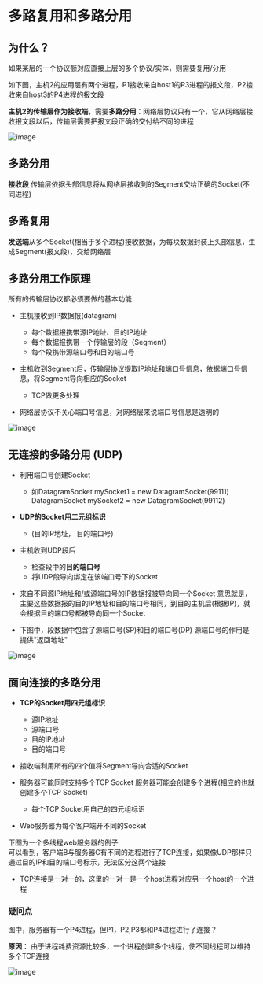 # 多路复用和多路分用  

## 为什么？  

如果某层的一个协议额对应直接上层的多个协议/实体，则需要复用/分用    


如下图，主机2的应用层有两个进程，P1接收来自host1的P3进程的报文段，P2接收来自host3的P4进程的报文段    

**主机2的传输层作为接收端**，需要**多路分用**：网络层协议只有一个，它从网络层接收报文段以后，传输层需要把报文段正确的交付给不同的进程

![image](https://user-images.githubusercontent.com/58176267/158049332-20607ce9-9b4a-4595-844c-1775cc5b66c7.png)


## 多路分用  

**接收段** 传输层依据头部信息将从网络层接收到的Segment交给正确的Socket(不同进程)


## 多路复用  

**发送端**从多个Socket(相当于多个进程)接收数据，为每块数据封装上头部信息，生成Segment(报文段)，交给网络层  




## 多路分用工作原理  

所有的传输层协议都必须要做的基本功能

* 主机接收到IP数据报(datagram)
    * 每个数据报携带源IP地址、目的IP地址  
    * 每个数据报携带一个传输层的段（Segment）
    * 每个段携带源端口号和目的端口号  
   
* 主机收到Segment后，传输层协议提取IP地址和端口号信息，依据端口号信息，将Segment导向相应的Socket
    * TCP做更多处理

* 网络层协议不关心端口号信息，对网络层来说端口号信息是透明的  

 
![image](https://user-images.githubusercontent.com/58176267/158049780-790c97de-77fb-41b4-9f9f-75a8e2af4c83.png)



## 无连接的多路分用 (UDP)

* 利用端口号创建Socket
    * 如DatagramSocket mySocket1 = new DatagramSocket(99111)  DatagramSocket mySocket2 = new DatagramSocket(99112)  

* **UDP的Socket用二元组标识** 
    * (目的IP地址， 目的端口号)  

* 主机收到UDP段后  
    * 检查段中的**目的端口号**  
    * 将UDP段导向绑定在该端口号下的Socket  

* 来自不同源IP地址和/或源端口号的IP数据报被导向同一个Socket  意思就是，主要这些数据报的目的IP地址和目的端口号相同，到目的主机后(根据IP)，就会根据目的端口号都被导向同一个Socket  

* 下图中，段数据中包含了源端口号(SP)和目的端口号(DP)     源端口号的作用是提供"返回地址"  

![image](https://user-images.githubusercontent.com/58176267/158050138-ab6ce22b-6506-497f-ab68-90905ac0106d.png)


## 面向连接的多路分用  

* **TCP的Socket用四元组标识**  
   * 源IP地址
   * 源端口号 
   * 目的IP地址
   * 目的端口号 

* 接收端利用所有的四个值将Segment导向合适的Socket  

* 服务器可能同时支持多个TCP  Socket   服务器可能会创建多个进程(相应的也就创建多个TCP Socket) 
   * 每个TCP Socket用自己的四元组标识 
* Web服务器为每个客户端开不同的Socket  


下图为一个多线程web服务器的例子  
可以看到，客户端B与服务器C有不同的进程进行了TCP连接，如果像UDP那样只通过目的IP和目的端口号标示，无法区分这两个连接  

* TCP连接是一对一的，这里的一对一是一个host进程对应另一个host的一个进程  

### 疑问点  

图中，服务器有一个P4进程，但P1，P2,P3都和P4进程进行了连接？  

**原因**： 由于进程耗费资源比较多，一个进程创建多个线程，使不同线程可以维持多个TCP连接  

![image](https://user-images.githubusercontent.com/58176267/158050373-2d89f06f-502c-4e90-b450-1e8b9e1ed318.png)








